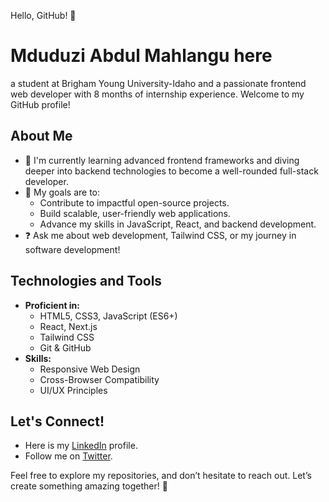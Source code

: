 Hello, GitHub! 👋
            
# Mduduzi Abdul Mahlangu here

a student at Brigham Young University-Idaho and a passionate frontend web developer with 8 months of internship experience. Welcome to my GitHub profile!

## About Me

- 🔧 I'm currently learning advanced frontend frameworks and diving deeper into backend technologies to become a well-rounded full-stack developer.
- 🌟 My goals are to:
  - Contribute to impactful open-source projects.
  - Build scalable, user-friendly web applications.
  - Advance my skills in JavaScript, React, and backend development.
- ❓ Ask me about web development, Tailwind CSS, or my journey in software development!

## Technologies and Tools

- **Proficient in:**
  - HTML5, CSS3, JavaScript (ES6+)
  - React, Next.js
  - Tailwind CSS
  - Git & GitHub
- **Skills:**
  - Responsive Web Design
  - Cross-Browser Compatibility
  - UI/UX Principles

## Let's Connect!

- Here is my [LinkedIn](https://www.linkedin.com/in/mduduzi-mahlangu/) profile.
- Follow me on [Twitter](https://twitter.com/MduduziMahlangu).

Feel free to explore my repositories, and don’t hesitate to reach out. Let’s create something amazing together! 🚀


